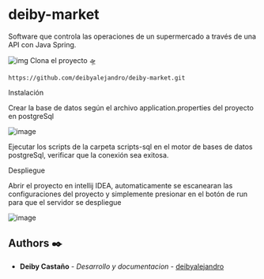 # deiby-market
Software que controla las operaciones de un supermercado a través de una API con Java Spring. 

![img](https://user-images.githubusercontent.com/60546141/186958222-3ad9fc75-6fab-4338-9f61-0c009f451012.png)
Clona el proyecto 🛸
```
https://github.com/deibyalejandro/deiby-market.git
```
Instalación

Crear la base de datos según el archivo application.properties del proyecto en postgreSql

![image](https://user-images.githubusercontent.com/60546141/186961400-9ad3e1cf-63d6-4c61-97a2-b5bbd79f6723.png)

Ejecutar los scripts de la carpeta scripts-sql en el motor de bases de datos postgreSql, verificar que la conexión sea exitosa.


Despliegue

Abrir el proyecto en intellij IDEA, automaticamente se escanearan las configuraciones del proyecto y simplemente presionar en el botón de run para que el servidor se despliegue

![image](https://user-images.githubusercontent.com/60546141/186960886-3205780f-c21b-4de0-bcf0-bc0de4596d33.png)


## Authors ✒️

* **Deiby Castaño** - *Desarrollo y documentacion* - [deibyalejandro](https://github.com/deibyalejandro)
